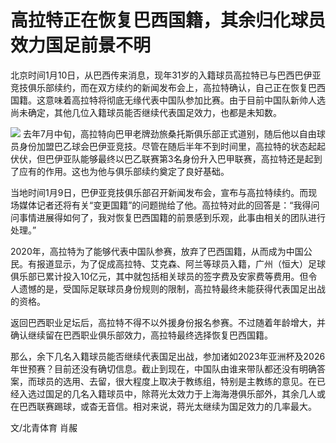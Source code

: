 # 高拉特正在恢复巴西国籍，其余归化球员效力国足前景不明

北京时间1月10日，从巴西传来消息，现年31岁的入籍球员高拉特已与巴西巴伊亚竞技俱乐部续约，而在双方续约的新闻发布会上，高拉特确认，自己正在恢复巴西国籍。这意味着高拉特将彻底无缘代表中国队参加比赛。由于目前中国队新帅人选尚未确定，其他几位入籍球员能否继续代表国足效力，也都是未知数。

![](https://inews.gtimg.com/news_bt/OuD-j2fA_RohQcz-D03qNVnL-ui7sFty7-nIULvAhKh9oAA/1000)
去年7月中旬，高拉特向巴甲老牌劲旅桑托斯俱乐部正式道别，随后他以自由球员身份加盟巴乙球会巴伊亚竞技。尽管在随后半年不到时间里，高拉特的状态起起伏伏，但巴伊亚队能够最终以巴乙联赛第3名身份升入巴甲联赛，高拉特还是起到了应有的作用。这也为他与俱乐部续约奠定了良好基础。

当地时间1月9日，巴伊亚竞技俱乐部召开新闻发布会，宣布与高拉特续约。而现场媒体记者还将有关“变更国籍”的问题抛给了他。高拉特对此的回答是：“我得问问事情进展得如何了，我对恢复巴西国籍的前景感到乐观，此事由相关的团队进行处理。”

2020年，高拉特为了能够代表中国队参赛，放弃了巴西国籍，从而成为中国公民。有报道显示，为了促成高拉特、艾克森、阿兰等球员入籍，广州（恒大）足球俱乐部已累计投入10亿元，其中就包括相关球员的签字费及安家费等费用。但令人遗憾的是，受国际足联球员身份规则的限制，高拉特最终未能获得代表国足出战的资格。

返回巴西职业足坛后，高拉特不得不以外援身份报名参赛。不过随着年龄增大，并确认继续留在巴西职业俱乐部效力，高拉特最终选择恢复巴西国籍。

那么，余下几名入籍球员能否继续代表国足出战，参加诸如2023年亚洲杯及2026年世预赛？目前还没有确切信息。截止到现在，中国队由谁来带队都还没有明确答案，而球员的选用、去留，很大程度上取决于教练组，特别是主教练的意见。在已经入选过国足的几名入籍球员中，除蒋光太效力于上海海港俱乐部外，其余几人或在巴西联赛踢球，或杳无音信。相对来说，蒋光太继续为国足效力的几率最大。

文/北青体育 肖赧

